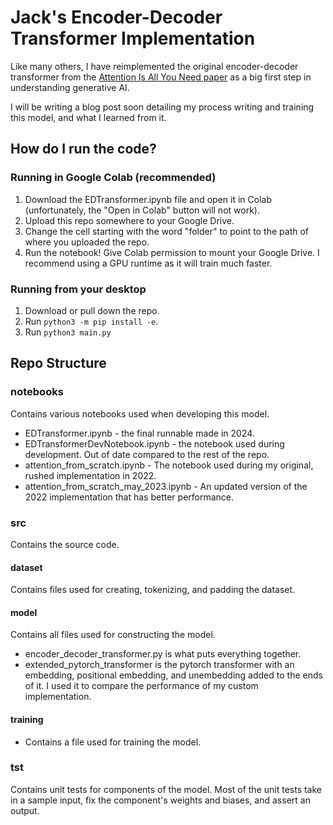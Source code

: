 # Jack's Encoder-Decoder Transformer Implementation
Like many others, I have reimplemented the original encoder-decoder transformer from the [Attention Is All You Need paper](https://arxiv.org/abs/1706.03762) as a big first step in understanding generative AI.

I will be writing a blog post soon detailing my process writing and training this model, and what I learned from it.

## How do I run the code?
### Running in Google Colab (recommended)
1. Download the EDTransformer.ipynb file and open it in Colab (unfortunately, the "Open in Colab" button will not work).
2. Upload this repo somewhere to your Google Drive.
3. Change the cell starting with the word "folder" to point to the path of where you uploaded the repo.
4. Run the notebook! Give Colab permission to mount your Google Drive. I recommend using a GPU runtime as it will train much faster.


### Running from your desktop
1. Download or pull down the repo.
2. Run `python3 -m pip install -e`.
3. Run `python3 main.py`

## Repo Structure
### notebooks
Contains various notebooks used when developing this model.
* EDTransformer.ipynb - the final runnable made in 2024.
* EDTransformerDevNotebook.ipynb - the notebook used during development. Out of date compared to the rest of the repo.
* attention_from_scratch.ipynb - The notebook used during my original, rushed implementation in 2022.
* attention_from_scratch_may_2023.ipynb - An updated version of the 2022 implementation that has better performance.

### src
Contains the source code.

#### dataset
Contains files used for creating, tokenizing, and padding the dataset.

#### model
Contains all files used for constructing the model. 
* encoder_decoder_transformer.py is what puts everything together.
* extended_pytorch_transformer is the pytorch transformer with an embedding, positional embedding, and unembedding added to the ends of it. I used it to compare the performance of my custom implementation.

#### training
* Contains a file used for training the model.

### tst
Contains unit tests for components of the model. Most of the unit tests take in a sample input, fix the component's weights and biases, and assert an output.
